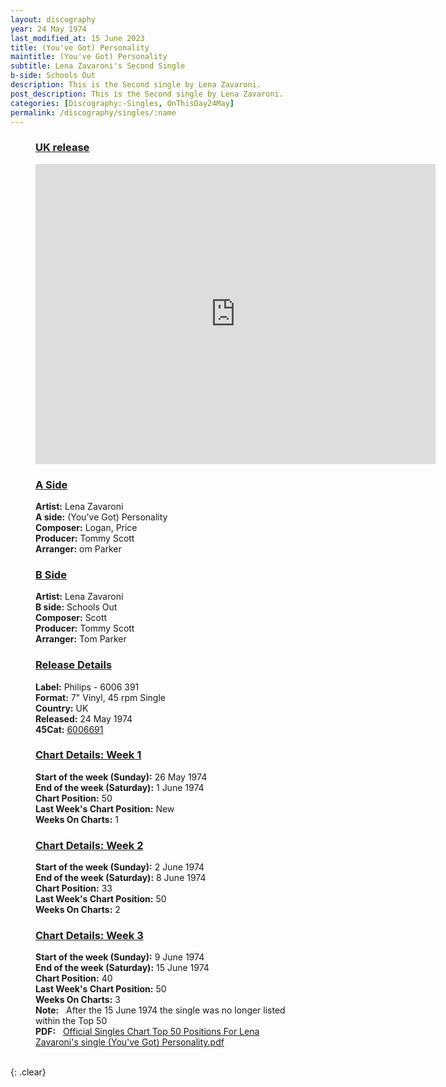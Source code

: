 ```yaml
---
layout: discography
year: 24 May 1974
last_modified_at: 15 June 2023
title: (You've Got) Personality
maintitle: (You've Got) Personality
subtitle: Lena Zavaroni's Second Single
b-side: Schools Out
description: This is the Second single by Lena Zavaroni.
post_description: This is the Second single by Lena Zavaroni.
categories: [Discography:-Singles, OnThisDay24May]
permalink: /discography/singles/:name
---
```


<figure class="fig3">
<h3 id="infobox1"><a href="#infobox1">UK release</a></h3>
<p><div class="responsive-video"><iframe width="640px" height="480px" src="https://www.youtube.com/embed/?playlist=h4agufuuabE,7iOTN0L3EjE&rel=0&showinfo=1" frameborder="0" allowfullscreen=""></iframe></div></p>
</figure>

<figure class="fig1">
<h3 id="infobox2"><a href="#infobox2">A Side</a></h3>
<div class="ChartCard">
    <div class="CardItem"><strong>Artist:</strong> Lena Zavaroni</div>
    <div class="CardItem split"><strong>A side:</strong> (You've Got) Personality</div>
    <div class="CardItem"><strong>Composer:</strong> Logan, Price</div>
    <div class="CardItem"><strong>Producer:</strong> Tommy Scott</div>
    <div class="CardItem"><strong>Arranger:</strong> om Parker</div>
</div>
</figure>

<figure class="fig2">
<h3 id="infobox3"><a href="#infobox3">B Side</a></h3>
<div class="ChartCard">
    <div class="CardItem"><strong>Artist:</strong> Lena Zavaroni</div>
    <div class="CardItem split"><strong>B side:</strong> Schools Out</div>
    <div class="CardItem"><strong>Composer:</strong> Scott</div>
    <div class="CardItem"><strong>Producer:</strong> Tommy Scott</div>
    <div class="CardItem"><strong>Arranger:</strong> Tom Parker</div>
</div>
</figure>

<figure class="fig3">
<h3 id="infobox4"><a href="#infobox4">Release Details</a></h3>
<div class="ChartCard">
    <div class="CardItem"><strong>Label:</strong> Philips - 6006 391</div>
    <div class="CardItem"><strong>Format:</strong> 7" Vinyl, 45 rpm Single</div>
    <div class="CardItem"><strong>Country:</strong> UK</div>
    <div class="CardItem"><strong>Released:</strong> 24 May 1974</div>
    <div class="CardItem split"><strong>45Cat:</strong> <a class="external-link" href="http://www.45cat.com/record/6006691">6006691</a></div>
</div>
</figure>

<figure class="fig1">
<h3 id="infobox5"><a href="#infobox5">Chart Details: Week 1</a></h3>
<div class="ChartCard">
    <div class="CardItem"><strong>Start of the week (Sunday):</strong> 26 May 1974</div>
    <div class="CardItem"><strong>End of the week (Saturday):</strong> 1 June 1974</div>
    <div class="CardItem"><strong>Chart Position:</strong> 50</div>
    <div class="CardItem"><strong>Last Week's Chart Position:</strong> New</div>
    <div class="CardItem"><strong>Weeks On Charts:</strong> 1</div>
</div>
</figure>

<figure class="fig2">
<h3 id="infobox6"><a href="#infobox6">Chart Details: Week 2</a></h3>
<div class="ChartCard">
    <div class="CardItem"><strong>Start of the week (Sunday):</strong> 2 June 1974</div>
    <div class="CardItem"><strong>End of the week (Saturday):</strong> 8 June 1974</div>
    <div class="CardItem"><strong>Chart Position:</strong> 33</div>
    <div class="CardItem"><strong>Last Week's Chart Position:</strong> 50</div>
    <div class="CardItem"><strong>Weeks On Charts:</strong> 2</div>
</div>
</figure>

<figure class="fig3">
<h3 id="infobox7"><a href="#infobox7">Chart Details: Week 3</a></h3>
<div class="ChartCard">
    <div class="CardItem"><strong>Start of the week (Sunday):</strong> 9 June 1974</div>
    <div class="CardItem"><strong>End of the week (Saturday):</strong> 15 June 1974</div>
    <div class="CardItem"><strong>Chart Position:</strong> 40</div>
    <div class="CardItem"><strong>Last Week's Chart Position:</strong> 50</div>
    <div class="CardItem"><strong>Weeks On Charts:</strong> 3</div>
    <div class="CardItem"><strong>Note:</strong> &nbsp; After the 15 June 1974 the single was no longer listed within the Top 50</div>
    <div class="CardItem"><strong>PDF:</strong> &nbsp; <a href="/assets/data/Official Singles Chart Top 50 Positions For Lena Zavaroni's single (You've Got) Personality.pdf">Official Singles Chart Top 50 Positions For Lena Zavaroni's single (You've Got) Personality.pdf</a></div>
</div>
</figure>

<br />{: .clear}

